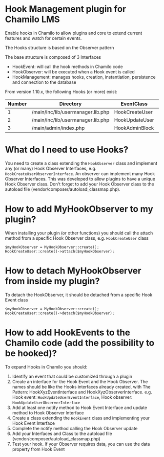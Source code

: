 Hook Management plugin for Chamilo LMS
=======================================
Enable hooks in Chamilo to allow plugins and core to extend current features and
watch for certain events.

The Hooks structure is based on the Observer pattern

The base structure is composed of 3 Interfaces
* HookEvent: will call the hook methods in Chamilo code
* HookObserver: will be executed when a Hook event is called
* HookManagement: manages hooks, creation, instantiation, persistence and
 connection to the database



From version 1.10.x, the following Hooks (or more) exist:


|Number| Directory                         | EventClass     | ObserverInterface               | Reference                 |
|------|-----------------------------------|----------------|---------------------------------|---------------------------|
|     1| /main/inc/lib/usermanager.lib.php | HookCreateUser | HookCreateUserObserverInterface | Usermanager::createUser() |
|     2| /main/inc/lib/usermanager.lib.php | HookUpdateUser | HookUpdateUserObserverInterface | Usermanager::updateUser() |
|     3| /main/admin/index.php             | HookAdminBlock | HookAdminBlockObserverInterface | ADMIN BLOCK               |

# What do I need to use Hooks?

You need to create a class extending the `HookObserver` class and implement any
(or many) Hook Observer Interfaces, e.g. `HookCreateUserObserverInterface`.
An observer can implement many Hook Observer Interfaces.
This was developed to allow plugins to have a unique Hook Observer class.
Don't forget to add your Hook Observer class to the autoload file (vendor/composer/autoload_classmap.php).

# How to add MyHookObserver to my plugin?

When installing your plugin (or other functions) you should call the attach 
method from a specific Hook Observer class, e.g. `HookCreateUser` class
```
$myHookObserver = MyHookObserver::create();
HookCreateUser::create()->attach($myHookObserver);
```

# How to detach MyHookObserver from inside my plugin?

To detach the HookObserver, it should be detached from a specific Hook Event class
```
$myHookObserver = MyHookObserver::create();
HookCreateUser::create()->detach($myHookObserver);
```

# How to add HookEvents to the Chamilo code (add the possibility to be hooked)?

To expand Hooks in Chamilo you should:
1. Identify an event that could be customized through a plugin
2. Create an interface for the Hook Event and the Hook Observer.
 The names should be like the Hooks interfaces already created,
 with The Pattern: HookXyzEventInterface and HookXyzObserverInterface.
 e.g. Hook event: `HookUpdateUserEventInterface`, Hook observer: `HookUpdateUserObserverInterface`
3. Add at least one notify method to Hook Event Interface and update method to 
 Hook Observer Interface
4. Create a class extending the `HookEvent` class and implementing your Hook 
 Event Interface
5. Complete the notify method calling the Hook Observer update
6. Add your Interfaces and Class to the autoload file (vendor/composer/autoload_classmap.php)
7. Test your hook. If your Observer requires data, you can use the data property
 from Hook Event
